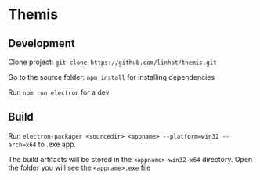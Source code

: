 # Themis

## Development

Clone project: `git clone https://github.com/linhpt/themis.git`

Go to the source folder: `npm install` for installing dependencies

Run `npm run electron` for a dev

## Build

Run `electron-packager <sourcedir> <appname> --platform=win32 --arch=x64` to .exe app. 

The build artifacts will be stored in the `<appname>-win32-x64` directory. Open the folder you will see the `<appname>.exe` file
